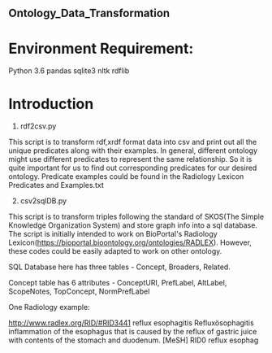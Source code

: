 ## Ontology_Data_Transformation

# Environment Requirement:
Python 3.6  pandas  sqlite3 nltk  rdflib

# Introduction

1. rdf2csv.py

This script is to transform rdf,xrdf format data into csv and print out all the unique predicates along with their examples. In general, different ontology might use different predicates to represent the same relationship. So it is quite important for us to find out corresponding predicates for our desired ontology. Predicate examples could be found in the Radiology Lexicon Predicates and Examples.txt

2. csv2sqlDB.py

This script is to transform triples following the standard of SKOS(The Simple Knowledge Organization System) and store graph info into a sql database. The script is initially intended to work on BioPortal's Radiology Lexicon(https://bioportal.bioontology.org/ontologies/RADLEX). However, these codes could be easily adapted to work on other ontology.

SQL Database here has three tables - Concept, Broaders, Related.

Concept table has 6 attributes - ConceptURI, PrefLabel, AltLabel, ScopeNotes, TopConcept, NormPrefLabel

One Radiology example:

http://www.radlex.org/RID/#RID3441
reflux esophagitis
Refluxösophagitis
inflammation of the esophagus that is caused by the reflux of gastric juice with contents of the stomach and duodenum. [MeSH]
RID0
reflux esophag



